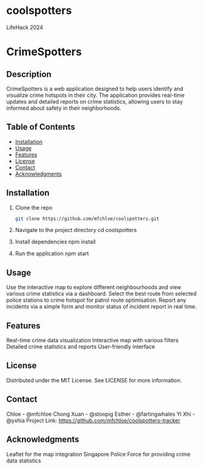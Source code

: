 # coolspotters
LifeHack 2024

# CrimeSpotters

## Description
CrimeSpotters is a web application designed to help users identify and visualize crime hotspots in their city. The application provides real-time updates and detailed reports on crime statistics, allowing users to stay informed about safety in their neighborhoods.

## Table of Contents
- [Installation](#installation)
- [Usage](#usage)
- [Features](#features)
- [License](#license)
- [Contact](#contact)
- [Acknowledgments](#acknowledgments)

## Installation
1. Clone the repo
   ```sh
   git clone https://github.com/mfchloe/coolspotters.git

2. Navigate to the project directory
   cd coolspotters

3. Install dependencies
   npm install

4. Run the application
   npm start

## Usage
Use the interactive map to explore different neighbourhoods and view various crime statistics via a dashboard.
Select the best route from selected police stations to crime hotspot for patrol route optimisation.
Report any incidents via a simple form and monitor status of incident report in real time.

## Features
Real-time crime data visualization
Interactive map with various filters
Detailed crime statistics and reports
User-friendly interface

## License
Distributed under the MIT License. See LICENSE for more information.

## Contact
Chloe - @mfchloe
Chong Xuan - @stoopig
Esther - @fartingwhales
Yi Xhi - @yxhia
Project Link: https://github.com/mfchloe/coolspotters-tracker

## Acknowledgments
Leaflet for the map integration
Singapore Police Force for providing crime data statistics

